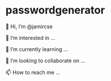 # passwordgenerator


 👋 Hi, I’m @jamircse

 👀 I’m interested in ...

 🌱 I’m currently learning ...

💞️ I’m looking to collaborate on ...

📫 How to reach me ...
